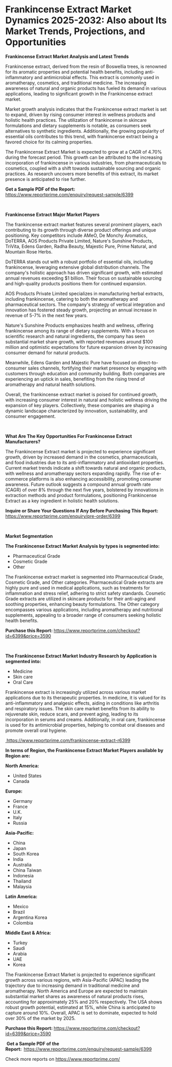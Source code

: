 <p><h1>Frankincense Extract Market Dynamics 2025-2032: Also about Its Market Trends, Projections, and Opportunities</h1></p><p><strong>Frankincense Extract Market Analysis and Latest Trends</strong></p>
<p><p>Frankincense extract, derived from the resin of Boswellia trees, is renowned for its aromatic properties and potential health benefits, including anti-inflammatory and antimicrobial effects. This extract is commonly used in aromatherapy, cosmetics, and traditional medicine. The increasing awareness of natural and organic products has fueled its demand in various applications, leading to significant growth in the Frankincense extract market.</p><p>Market growth analysis indicates that the Frankincense extract market is set to expand, driven by rising consumer interest in wellness products and holistic health practices. The utilization of frankincense in skincare formulations and dietary supplements is notable, as consumers seek alternatives to synthetic ingredients. Additionally, the growing popularity of essential oils contributes to this trend, with frankincense extract being a favored choice for its calming properties.</p><p>The Frankincense Extract Market is expected to grow at a CAGR of 4.70% during the forecast period. This growth can be attributed to the increasing incorporation of frankincense in various industries, from pharmaceuticals to cosmetics, coupled with a shift towards sustainable sourcing and organic practices. As research uncovers more benefits of this extract, its market presence is anticipated to rise further.</p></p>
<p><strong>Get a Sample PDF of the Report:&nbsp;</strong> <a href="https://www.reportprime.com/enquiry/request-sample/6399?utm_campaign=3091&utm_medium=2&utm_source=Github&utm_content=ia&utm_term=19032025&utm_id=frankincense-extract">https://www.reportprime.com/enquiry/request-sample/6399</a></p>
<p>&nbsp;</p>
<p><strong>Frankincense Extract Major Market Players</strong></p>
<p><p>The frankincense extract market features several prominent players, each contributing to its growth through diverse product offerings and unique positioning. Key competitors include AMeO, De Monchy Aromatics, DoTERRA, AOS Products Private Limited, Nature's Sunshine Products, TriVita, Edens Garden, Radha Beauty, Majestic Pure, Prime Natural, and Mountain Rose Herbs.</p><p>DoTERRA stands out with a robust portfolio of essential oils, including frankincense, leveraging extensive global distribution channels. The company's holistic approach has driven significant growth, with estimated annual revenues exceeding $1 billion. Their focus on sustainable sourcing and high-quality products positions them for continued expansion.</p><p>AOS Products Private Limited specializes in manufacturing herbal extracts, including frankincense, catering to both the aromatherapy and pharmaceutical sectors. The company's strategy of vertical integration and innovation has fostered steady growth, projecting an annual increase in revenue of 5-7% in the next few years.</p><p>Nature's Sunshine Products emphasizes health and wellness, offering frankincense among its range of dietary supplements. With a focus on scientific research and natural ingredients, the company has seen substantial market share growth, with reported revenues around $100 million and optimistic expectations for future expansion driven by increasing consumer demand for natural products.</p><p>Meanwhile, Edens Garden and Majestic Pure have focused on direct-to-consumer sales channels, fortifying their market presence by engaging with customers through education and community building. Both companies are experiencing an uptick in sales, benefiting from the rising trend of aromatherapy and natural health solutions.</p><p>Overall, the frankincense extract market is poised for continued growth, with increasing consumer interest in natural and holistic wellness driving the expansion of key players. Collectively, these companies are shaping a dynamic landscape characterized by innovation, sustainability, and consumer engagement.</p></p>
<p>&nbsp;</p>
<p><strong>What Are The Key Opportunities For Frankincense Extract Manufacturers?</strong></p>
<p><p>The Frankincense Extract market is projected to experience significant growth, driven by increased demand in the cosmetics, pharmaceuticals, and food industries due to its anti-inflammatory and antioxidant properties. Current market trends indicate a shift towards natural and organic products, with wellness and aromatherapy sectors expanding rapidly. The rise of e-commerce platforms is also enhancing accessibility, promoting consumer awareness. Future outlook suggests a compound annual growth rate (CAGR) of over 8% through the next five years, bolstered by innovations in extraction methods and product formulations, positioning Frankincense Extract as a key ingredient in holistic health solutions.</p></p>
<p><strong>Inquire or Share Your Questions If Any Before Purchasing This Report:</strong> <a href="https://www.reportprime.com/enquiry/pre-order/6399?utm_campaign=3091&utm_medium=2&utm_source=Github&utm_content=ia&utm_term=19032025&utm_id=frankincense-extract">https://www.reportprime.com/enquiry/pre-order/6399</a></p>
<p>&nbsp;</p>
<p><strong>Market Segmentation</strong></p>
<p><strong>The Frankincense Extract Market Analysis by types is segmented into:</strong></p>
<p><ul><li>Pharmaceutical Grade</li><li>Cosmetic Grade</li><li>Other</li></ul></p>
<p><p>The Frankincense extract market is segmented into Pharmaceutical Grade, Cosmetic Grade, and Other categories. Pharmaceutical Grade extracts are highly pure and used in medical applications, such as treatments for inflammation and stress relief, adhering to strict safety standards. Cosmetic Grade extracts are utilized in skincare products for their anti-aging and soothing properties, enhancing beauty formulations. The Other category encompasses various applications, including aromatherapy and nutritional supplements, appealing to a broader range of consumers seeking holistic health benefits.</p></p>
<p><strong>Purchase this Report:&nbsp;</strong><a href="https://www.reportprime.com/checkout?id=6399&price=3590&utm_campaign=3091&utm_medium=2&utm_source=Github&utm_content=ia&utm_term=19032025&utm_id=frankincense-extract">https://www.reportprime.com/checkout?id=6399&price=3590</a></p>
<p>&nbsp;</p>
<p><strong>The Frankincense Extract Market Industry Research by Application is segmented into:</strong></p>
<p><ul><li>Medicine</li><li>Skin care</li><li>Oral Care</li></ul></p>
<p><p>Frankincense extract is increasingly utilized across various market applications due to its therapeutic properties. In medicine, it is valued for its anti-inflammatory and analgesic effects, aiding in conditions like arthritis and respiratory issues. The skin care market benefits from its ability to rejuvenate skin, reduce scars, and prevent aging, leading to its incorporation in serums and creams. Additionally, in oral care, frankincense is used for its antimicrobial properties, helping to combat oral diseases and promote overall oral hygiene.</p></p>
<p><a href="https://www.reportprime.com/frankincense-extract-r6399?utm_campaign=3091&utm_medium=2&utm_source=Github&utm_content=ia&utm_term=19032025&utm_id=frankincense-extract">&nbsp;https://www.reportprime.com/frankincense-extract-r6399</a></p>
<p><strong>In terms of Region, the Frankincense Extract Market Players available by Region are:</strong></p>
<p>
    <p> <strong> North America: </strong>
        <ul>
            <li>United States</li>
            <li>Canada</li>
        </ul>
        </p> 
    <p> <strong> Europe: </strong>
        <ul>
            <li>Germany</li>
            <li>France</li>
            <li>U.K.</li>
            <li>Italy</li>
            <li>Russia</li>
        </ul>
        </p> 
    <p> <strong> Asia-Pacific: </strong>
        <ul>
            <li>China</li>
            <li>Japan</li>
            <li>South Korea</li>
            <li>India</li>
            <li>Australia</li>
            <li>China Taiwan</li>
            <li>Indonesia</li>
            <li>Thailand</li>
            <li>Malaysia</li>
        </ul>
        </p> 
    <p> <strong> Latin America: </strong>
        <ul>
            <li>Mexico</li>
            <li>Brazil</li>
            <li>Argentina Korea</li>
            <li>Colombia</li>
        </ul>
        </p> 
    <p> <strong> Middle East & Africa: </strong>
        <ul>
            <li>Turkey</li>
            <li>Saudi</li>
            <li>Arabia</li>
            <li>UAE</li>
            <li>Korea</li>
        </ul>
    </p>
    </p>
<p><p>The Frankincense Extract Market is projected to experience significant growth across various regions, with Asia-Pacific (APAC) leading the trajectory due to increasing demand in traditional medicine and aromatherapy. North America and Europe are expected to maintain substantial market shares as awareness of natural products rises, accounting for approximately 25% and 20% respectively. The USA shows robust growth potential, estimated at 15%, while China is anticipated to capture around 10%. Overall, APAC is set to dominate, expected to hold over 30% of the market by 2025.</p></p>
<p><strong>Purchase this Report: </strong><a href="https://www.reportprime.com/checkout?id=6399&price=3590&utm_campaign=3091&utm_medium=2&utm_source=Github&utm_content=ia&utm_term=19032025&utm_id=frankincense-extract">https://www.reportprime.com/checkout?id=6399&price=3590</a></p>
<p>&nbsp;<strong>Get a Sample PDF of the Report:&nbsp;&nbsp;</strong><a href="https://www.reportprime.com/enquiry/request-sample/6399?utm_campaign=3091&utm_medium=2&utm_source=Github&utm_content=ia&utm_term=19032025&utm_id=frankincense-extract">https://www.reportprime.com/enquiry/request-sample/6399</a></p>
<p><strong></strong></p>
<p>Check more reports on <a href="https://www.reportprime.com/?utm_campaign=3091&utm_medium=2&utm_source=Github&utm_content=ia&utm_term=19032025&utm_id=frankincense-extract">https://www.reportprime.com/</a></p>